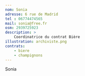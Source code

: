 ```yaml
---
nom: Sonia
adresse: 6 rue de Madrid
tel : 06774474565
mail: sonia@free.fr
osm: 2939725923
description: >
    Coordinatrice du contrat Bière
illustration: archiviste.png
contrats:
    - biere
    - champignons
---
```


Sonia
